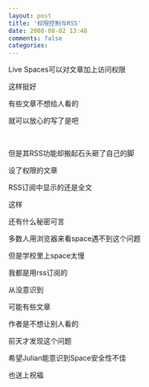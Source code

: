 ```yaml
---
layout: post
title: '权限控制与RSS'
date: 2008-08-02 13:48
comments: false
categories: 
---
```

    

Live Spaces可以对文章加上访问权限

这样挺好

有些文章不想给人看的

就可以放心的写了是吧

 

但是其RSS功能却搬起石头砸了自己的脚

设了权限的文章

RSS订阅中显示的还是全文

这样

还有什么秘密可言

多数人用浏览器来看space遇不到这个问题

但是学校里上space太慢

我都是用rss订阅的

从没意识到

可能有些文章

作者是不想让别人看的

前天才发现这个问题

希望Julian能意识到Space安全性不佳

也送上祝福   

